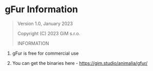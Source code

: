 # gFur Information

> Version 1.0, January 2023
> 
> Copyright (C) 2023 GiM s.r.o.
> 
> INFORMATION

1. gFur is free for commercial use

2. You can get the binaries here - https://gim.studio/animalia/gfur/
